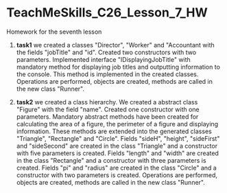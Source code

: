# TeachMeSkills_C26_Lesson_7_HW
Homework for the seventh lesson

1. **task1** we created a classes "Director", "Worker" and "Accountant with the fields "jobTitle" and "id". Created two constructors with two parameters. Implemented interface "IDisplayingJobTitle" with mandatory method for displaying job titles and outputting information to the console. This method is implemented in the created classes. Operations are performed, objects are created, methods are called in the new class "Runner".
   
3. **task2** we created a class hierarchy. We created a abstract class "Figure" with the field "name". Created one constructor with one parameters. Mandatory abstract methods have been created for calculating the area of ​​a figure, the perimeter of a figure and displaying information. These methods are extended into the generated classes "Triangle", "Rectangle" and "Circle". Fields "sideH", "height", "sideFirst" and "sideSecond" are created in the class "Triangle" and a constructor with five parameters is created. Fields "length" and "width" are created in the class "Rectangle" and a constructor with three parameters is created. Fields "pi" and "radius" are created in the class "Circle" and a constructor with two parameters is created. Operations are performed, objects are created, methods are called in the new class "Runner".

